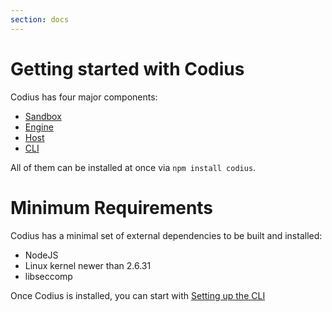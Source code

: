 ```yaml
---
section: docs
---
```


# Getting started with Codius

Codius has four major components:

* [Sandbox](https://github.com/codius/codius-sandbox)
* [Engine](https://github.com/codius/codius-engine)
* [Host](https://github.com/codius/codius-host)
* [CLI](https://github.com/codius/codius-cli)

All of them can be installed at once via ``npm install codius``.

# Minimum Requirements

Codius has a minimal set of external dependencies to be built and installed:

* NodeJS
* Linux kernel newer than 2.6.31
* libseccomp

Once Codius is installed, you can start with [Setting up the CLI](setup-cli)
